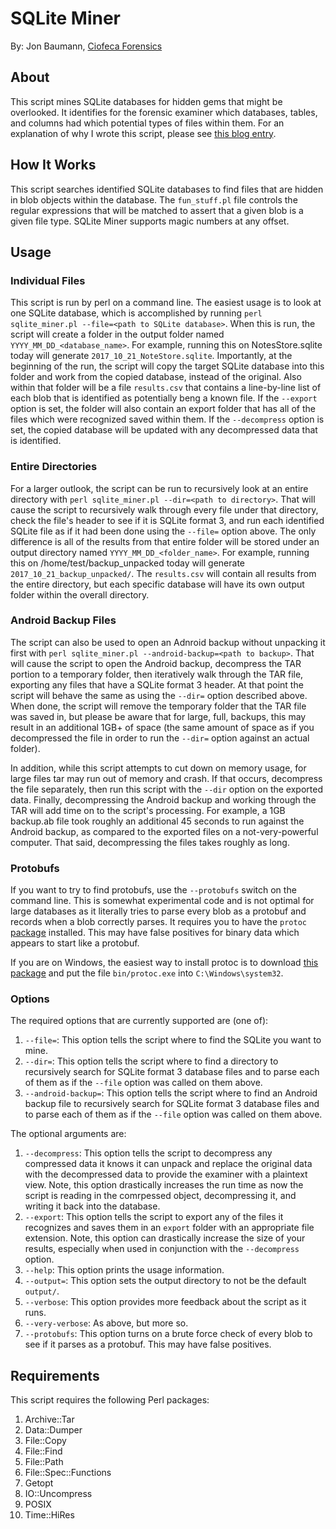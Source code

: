 # SQLite Miner
By: Jon Baumann, [Ciofeca Forensics](https://www.ciofecaforensics.com)

## About
This script mines SQLite databases for hidden gems that might be overlooked. It identifies for the forensic examiner which databases, tables, and columns had which potential types of files within them. For an explanation of why I wrote this script, please see [this blog entry](https://www.ciofecaforensics.com/2017/10/23/mining-hidden-gems-with-sqlite-miner/).

## How It Works
This script searches identified SQLite databases to find files that are hidden in blob objects within the database. The `fun_stuff.pl` file controls the regular expressions that will be matched to assert that a given blob is a given file type. SQLite Miner supports magic numbers at any offset.

## Usage
### Individual Files
This script is run by perl on a command line. The easiest usage is to look at one SQLite database, which is accomplished by running `perl sqlite_miner.pl --file=<path to SQLite database>`. When this is run, the script will create a folder in the output folder named `YYYY_MM_DD_<database_name>`. For example, running this on NotesStore.sqlite today will generate `2017_10_21_NoteStore.sqlite`. Importantly, at the beginning of the run, the script will copy the target SQLite database into this folder and work from the copied database, instead of the original. Also within that folder will be a file `results.csv` that contains a line-by-line list of each blob that is identified as potentially beng a known file. If the `--export` option is set, the folder will also contain an export folder that has all of the files which were recognized saved within them. If the `--decompress` option is set, the copied database will be updated with any decompressed data that is identified.

### Entire Directories
For a larger outlook, the script can be run to recursively look at an entire directory with `perl sqlite_miner.pl --dir=<path to directory>`. That will cause the script to recursively walk through every file under that directory, check the file's header to see if it is SQLite format 3, and run each identified SQLite file as if it had been done using the `--file=` option above. The only difference is all of the results from that entire folder will be stored under an output directory named `YYYY_MM_DD_<folder_name>`. For example, running this on /home/test/backup_unpacked today will generate `2017_10_21_backup_unpacked/`. The `results.csv` will contain all results from the entire directory, but each specific database will have its own output folder within the overall directory.

### Android Backup Files
The script can also be used to open an Adnroid backup without unpacking it first with `perl sqlite_miner.pl --android-backup=<path to backup>`. That will cause the script to open the Android backup, decompress the TAR portion to a temporary folder, then iteratively walk through the TAR file, exporting any files that have a SQLite format 3 header. At that point the script will behave the same as using the `--dir=` option described above. When done, the script will remove the temporary folder that the TAR file was saved in, but please be aware that for large, full, backups, this may result in an additional 1GB+ of space (the same amount of space as if you decompressed the file in order to run the `--dir=` option against an actual folder). 

In addition, while this script attempts to cut down on memory usage, for large files tar may run out of memory and crash. If that occurs, decompress the file separately, then run this script with the `--dir` option on the exported data. Finally, decompressing the Android backup and working through the TAR will add time on to the script's processing. For example, a 1GB backup.ab file took roughly an additional 45 seconds to run against the Android backup, as compared to the exported files on a not-very-powerful computer. That said, decompressing the files takes roughly as long.

### Protobufs
If you want to try to find protobufs, use the `--protobufs` switch on the command line. This is somewhat experimental code and is not optimal for large databases as it literally tries to parse every blob as a protobuf and records when a blob correctly parses. It requires you to have the `protoc` [package](https://github.com/protocolbuffers/protobuf) installed. This may have false positives for binary data which appears to start like a protobuf. 

If you are on Windows, the easiest way to install protoc is to download [this package](https://github.com/protocolbuffers/protobuf/releases/download/v3.13.0/protoc-3.13.0-win64.zip) and put the file `bin/protoc.exe` into `C:\Windows\system32`. 

### Options
The required options that are currently supported are (one of):
1. `--file=`: This option tells the script where to find the SQLite you want to mine. 
2. `--dir=`: This option tells the script where to find a directory to recursively search for SQLite format 3 database files and to parse each of them as if the `--file` option was called on them above.
3. `--android-backup=`: This option tells the script where to find an Android backup file to recursively search for SQLite format 3 database files and to parse each of them as if the `--file` option was called on them above.

The optional arguments are:
1. `--decompress`: This option tells the script to decompress any compressed data it knows it can unpack and replace the original data with the decompressed data to provide the examiner with a plaintext view. Note, this option drastically increases the run time as now the script is reading in the comrpessed object, decompressing it, and writing it back into the database.
2. `--export`: This option tells the script to export any of the files it recognizes and saves them in an `export` folder with an appropriate file extension. Note, this option can drastically increase the size of your results, especially when used in conjunction with the `--decompress` option.
3. `--help`: This option prints the usage information.
4. `--output=`: This option sets the output directory to not be the default `output/`.
5. `--verbose`: This option provides more feedback about the script as it runs.
6. `--very-verbose`: As above, but more so.
7. `--protobufs`: This option turns on a brute force check of every blob to see if it parses as a protobuf. This may have false positives. 

## Requirements
This script requires the following Perl packages:
1. Archive::Tar
1. Data::Dumper
2. File::Copy
8. File::Find
4. File::Path
3. File::Spec::Functions
4. Getopt
5. IO::Uncompress
6. POSIX
7. Time::HiRes

